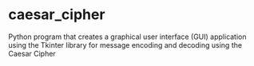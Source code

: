 # caesar_cipher
Python program that creates a graphical user interface (GUI) application using the Tkinter library for message encoding and decoding using the Caesar Cipher
